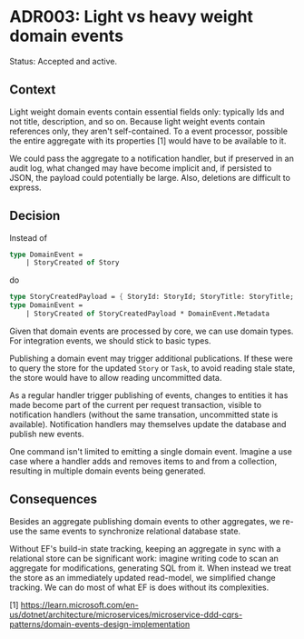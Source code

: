 # ADR003: Light vs heavy weight domain events

Status: Accepted and active.

## Context

Light weight domain events contain essential fields only: typically Ids and not
title, description, and so on. Because light weight events contain references
only, they aren't self-contained. To a event processor, possible the entire
aggregate with its properties [1] would have to be available to it.

We could pass the aggregate to a notification handler, but if preserved in an
audit log, what changed may have become implicit and, if persisted to JSON, the
payload could potentially be large. Also, deletions are difficult to express.

## Decision

Instead of

```fsharp
type DomainEvent =
    | StoryCreated of Story
```

do

```fsharp
type StoryCreatedPayload = { StoryId: StoryId; StoryTitle: StoryTitle; StoryDescription: StoryDescription option }
type DomainEvent =
    | StoryCreated of StoryCreatedPayload * DomainEvent.Metadata
```

Given that domain events are processed by core, we can use domain types. For
integration events, we should stick to basic types.

Publishing a domain event may trigger additional publications. If these were to
query the store for the updated `Story` or `Task`, to avoid reading stale state,
the store would have to allow reading uncommitted data.

As a regular handler trigger publishing of events, changes to entities it has
made become part of the current per request transaction, visible to notification
handlers (without the same transation, uncommitted state is available).
Notification handlers may themselves update the database and publish new events.

One command isn't limited to emitting a single domain event. Imagine a use case
where a handler adds and removes items to and from a collection, resulting in
multiple domain events being generated.

## Consequences

Besides an aggregate publishing domain events to other aggregates, we re-use the
same events to synchronize relational database state.

Without EF's build-in state tracking, keeping an aggregate in sync with a
relational store can be significant work: imagine writing code to scan an
aggregate for modifications, generating SQL from it. When instead we treat the
store as an immediately updated read-model, we simplified change tracking. We
can do most of what EF is does without its complexities.

[1] https://learn.microsoft.com/en-us/dotnet/architecture/microservices/microservice-ddd-cqrs-patterns/domain-events-design-implementation
